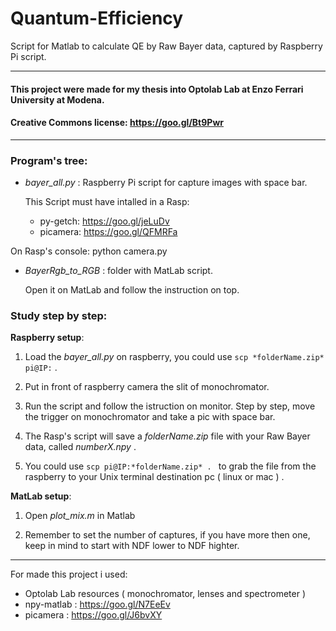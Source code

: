 # Quantum-Efficiency
Script for Matlab to calculate QE by Raw Bayer data, captured by Raspberry Pi script.

------------------------
#### This project were made for my thesis into Optolab Lab at Enzo Ferrari University at Modena.
#### Creative Commons license: https://goo.gl/Bt9Pwr  
------------------------

### Program's tree:

- *bayer_all.py* : Raspberry Pi script for capture images with space bar.  

  This Script must have intalled in a Rasp:  
    * py-getch: https://goo.gl/jeLuDv  
    * picamera: https://goo.gl/QFMRFa  
        
On Rasp's console: python camera.py  


- *BayerRgb_to_RGB* : folder with MatLab script.  

  Open it on MatLab and follow the instruction on top.  


### Study step by step:  

**Raspberry setup**:  

1. Load the *bayer_all.py* on raspberry, you could use ```scp *folderName.zip* pi@IP:``` .

2. Put in front of raspberry camera the slit of monochromator.  

3. Run the script and follow the istruction on monitor. Step by step, move the trigger on monochromator and take a pic with space bar.  

4. The Rasp's script will save a *folderName.zip* file with your Raw Bayer data, called *numberX.npy* .  

5. You could use ```scp pi@IP:*folderName.zip* . ``` to grab the file from the raspberry to your Unix terminal destination pc ( linux or mac ) .  

**MatLab setup**:  

1. Open *plot_mix.m* in Matlab

2. Remember to set the number of captures, if you have more then one, keep in mind to start with NDF lower to NDF highter.

_____________________________________________________

For made this project i used:
 - Optolab Lab resources ( monochromator, lenses and spectrometer )
 - npy-matlab : https://goo.gl/N7EeEv
 - picamera : https://goo.gl/J6bvXY
